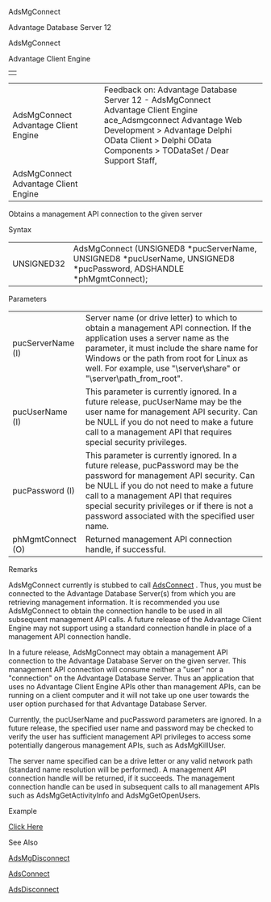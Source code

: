 AdsMgConnect




Advantage Database Server 12  

AdsMgConnect

Advantage Client Engine

|  |
| --- |
|  |

|  |  |  |  |  |
| --- | --- | --- | --- | --- |
| AdsMgConnect  Advantage Client Engine |  |  | Feedback on: Advantage Database Server 12 - AdsMgConnect Advantage Client Engine ace\_Adsmgconnect Advantage Web Development > Advantage Delphi OData Client > Delphi OData Components > TODataSet / Dear Support Staff, |  |
| AdsMgConnect  Advantage Client Engine |  |  |  |  |

Obtains a management API connection to the given server

Syntax

|  |  |
| --- | --- |
| UNSIGNED32 | AdsMgConnect (UNSIGNED8 \*pucServerName,  UNSIGNED8 \*pucUserName,  UNSIGNED8 \*pucPassword,  ADSHANDLE \*phMgmtConnect); |

Parameters

|  |  |
| --- | --- |
| pucServerName (I) | Server name (or drive letter) to which to obtain a management API connection. If the application uses a server name as the parameter, it must include the share name for Windows or the path from root for Linux as well. For example, use "\\server\share" or "\\server\path\_from\_root". |
| pucUserName (I) | This parameter is currently ignored. In a future release, pucUserName may be the user name for management API security. Can be NULL if you do not need to make a future call to a management API that requires special security privileges. |
| pucPassword (I) | This parameter is currently ignored. In a future release, pucPassword may be the password for management API security. Can be NULL if you do not need to make a future call to a management API that requires special security privileges or if there is not a password associated with the specified user name. |
| phMgmtConnect (O) | Returned management API connection handle, if successful. |

Remarks

AdsMgConnect currently is stubbed to call [AdsConnect](ace_adsconnect.htm) . Thus, you must be connected to the Advantage Database Server(s) from which you are retrieving management information. It is recommended you use AdsMgConnect to obtain the connection handle to be used in all subsequent management API calls. A future release of the Advantage Client Engine may not support using a standard connection handle in place of a management API connection handle.

In a future release, AdsMgConnect may obtain a management API connection to the Advantage Database Server on the given server. This management API connection will consume neither a "user" nor a "connection" on the Advantage Database Server. Thus an application that uses no Advantage Client Engine APIs other than management APIs, can be running on a client computer and it will not take up one user towards the user option purchased for that Advantage Database Server.

Currently, the pucUserName and pucPassword parameters are ignored. In a future release, the specified user name and password may be checked to verify the user has sufficient management API privileges to access some potentially dangerous management APIs, such as AdsMgKillUser.

The server name specified can be a drive letter or any valid network path (standard name resolution will be performed). A management API connection handle will be returned, if it succeeds. The management connection handle can be used in subsequent calls to all management APIs such as AdsMgGetActivityInfo and AdsMgGetOpenUsers.

Example

[Click Here](ace_advantage_management_api_examples.htm#adsmgconnect_example)

See Also

[AdsMgDisconnect](ace_adsmgdisconnect.htm)

[AdsConnect](ace_adsconnect.htm)

[AdsDisconnect](ace_adsdisconnect.htm)